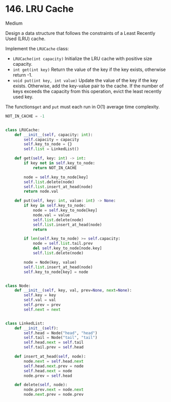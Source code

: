 # 146. LRU Cache

Medium

Design a data structure that follows the constraints of a Least Recently Used (LRU) cache.

Implement the `LRUCache` class:

- `LRUCache(int capacity)` Initialize the LRU cache with positive size capacity.
- `int get(int key)` Return the value of the key if the key exists, otherwise return -1.
- `void put(int key, int value)` Update the value of the key if the key exists. Otherwise, add the key-value pair to the cache. If the number of keys exceeds the capacity from this operation, evict the least recently used key.

The functions`get` and `put` must each run in O(1) average time complexity.

```python
NOT_IN_CACHE = -1


class LRUCache:
    def __init__(self, capacity: int):
        self.capacity = capacity
        self.key_to_node = {}
        self.list = LinkedList()

    def get(self, key: int) -> int:
        if key not in self.key_to_node:
            return NOT_IN_CACHE

        node = self.key_to_node[key]
        self.list.delete(node)
        self.list.insert_at_head(node)
        return node.val

    def put(self, key: int, value: int) -> None:
        if key in self.key_to_node:
            node = self.key_to_node[key]
            node.val = value
            self.list.delete(node)
            self.list.insert_at_head(node)
            return

        if len(self.key_to_node) >= self.capacity:
            node = self.list.tail.prev
            del self.key_to_node[node.key]
            self.list.delete(node)

        node = Node(key, value)
        self.list.insert_at_head(node)
        self.key_to_node[key] = node


class Node:
    def __init__(self, key, val, prev=None, next=None):
        self.key = key
        self.val = val
        self.prev = prev
        self.next = next


class LinkedList:
    def __init__(self):
        self.head = Node("head", "head")
        self.tail = Node("tail", "tail")
        self.head.next = self.tail
        self.tail.prev = self.head

    def insert_at_head(self, node):
        node.next = self.head.next
        self.head.next.prev = node
        self.head.next = node
        node.prev = self.head

    def delete(self, node):
        node.prev.next = node.next
        node.next.prev = node.prev
```
